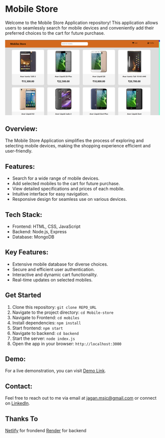 # Mobile Store
Welcome to the Mobile Store Application repository! This application allows users to seamlessly search for mobile devices and conveniently add their preferred choices to the cart for future purchase.

[![Mobile Store](./Mobile-Store.png)](https://msj-mobile-store.netlify.app)

## Overview:
The Mobile Store Application simplifies the process of exploring and selecting mobile devices, making the shopping experience efficient and user-friendly.

## Features:
- Search for a wide range of mobile devices.
- Add selected mobiles to the cart for future purchase.
- View detailed specifications and prices of each mobile.
- Intuitive interface for easy navigation.
- Responsive design for seamless use on various devices.

## Tech Stack:
- Frontend: HTML, CSS, JavaScript
- Backend: Node.js, Express
- Database: MongoDB

## Key Features:
- Extensive mobile database for diverse choices.
- Secure and efficient user authentication.
- Interactive and dynamic cart functionality.
- Real-time updates on selected mobiles.

## Get Started
1. Clone this repository: `git clone REPO_URL`
2. Navigate to the project directory: `cd Mobile-store`
3. Navigate to Frontend: `cd mobiles`
4. Install dependencies: `npm install`
5. Start frontend: `npm start`
4. Navigate to backend: `cd backend`
5. Start the server: `node index.js`
6. Open the app in your browser: `http://localhost:3000`

## Demo:
For a live demonstration, you can visit [Demo Link](https://msj-mobile-store.netlify.app).

## Contact:
Feel free to reach out to me via email at [jagan.msjc@gmail.com](mailto:jagan.msjc@gmail.com) or connect on [LinkedIn](https://www.linkedin.com/in/jaganathms).

## Thanks To
[Netlify](https://www.netlify.com) for frondend
[Render](https://render.com) for backend
